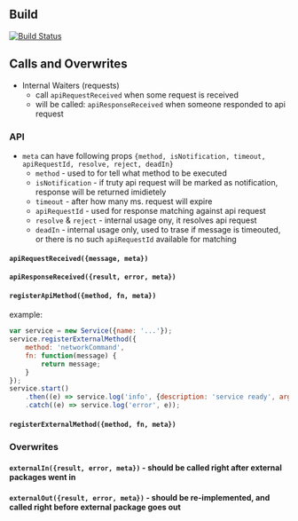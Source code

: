 ## Build
[![Build Status](https://travis-ci.com/zetxx/bridg-wrong.svg?branch=master)](https://travis-ci.com/zetxx/bridg-wrong)


## Calls and Overwrites
- Internal Waiters (requests)
    - call `apiRequestReceived` when some request is received
    - will be called: `apiResponseReceived` when someone responded to api request

### API
- `meta` can have following props `{method, isNotification, timeout, apiRequestId, resolve, reject, deadIn}`
    * `method` - used to for tell what method to be executed
    * `isNotification` - if truty api request will be marked as notification, response will be returned imidietely
    * `timeout` - after how many ms. request will expire
    * `apiRequestId` - used for response matching against api request
    * `resolve` & `reject` - internal usage ony, it resolves api request
    * `deadIn` - internal usage only, used to trase if message is timeouted, or there is no such `apiRequestId` available for matching
#### `apiRequestReceived({message, meta})`
#### `apiResponseReceived({result, error, meta})`
#### `registerApiMethod({method, fn, meta})`
example:
```js
var service = new Service({name: '...'});
service.registerExternalMethod({
    method: 'networkCommand',
    fn: function(message) {
        return message;
    }
});
service.start()
    .then((e) => service.log('info', {description: 'service ready', args: {fingerprint: service.getFingerprint()}}))
    .catch((e) => service.log('error', e));
```
#### `registerExternalMethod({method, fn, meta})`

### Overwrites
#### `externalIn({result, error, meta})` - should be called right after external packages went in
#### `externalOut({result, error, meta})` - should be re-implemented, and called right before external package goes out
